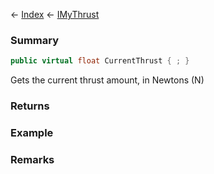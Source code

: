 ← [Index](Api-Index) ← [IMyThrust](Sandbox.ModAPI.Ingame.IMyThrust)

### Summary

```csharp
public virtual float CurrentThrust { ; }
```

Gets the current thrust amount, in Newtons (N)

### Returns

### Example

### Remarks

